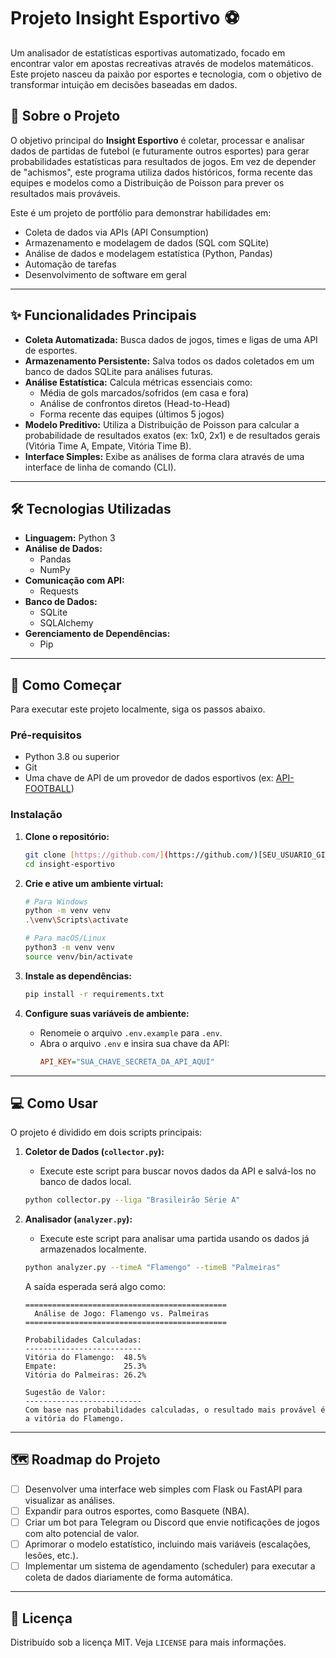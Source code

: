 # Projeto Insight Esportivo ⚽️

Um analisador de estatísticas esportivas automatizado, focado em encontrar valor em apostas recreativas através de modelos matemáticos. Este projeto nasceu da paixão por esportes e tecnologia, com o objetivo de transformar intuição em decisões baseadas em dados.

## 📖 Sobre o Projeto

O objetivo principal do **Insight Esportivo** é coletar, processar e analisar dados de partidas de futebol (e futuramente outros esportes) para gerar probabilidades estatísticas para resultados de jogos. Em vez de depender de "achismos", este programa utiliza dados históricos, forma recente das equipes e modelos como a Distribuição de Poisson para prever os resultados mais prováveis.

Este é um projeto de portfólio para demonstrar habilidades em:
* Coleta de dados via APIs (API Consumption)
* Armazenamento e modelagem de dados (SQL com SQLite)
* Análise de dados e modelagem estatística (Python, Pandas)
* Automação de tarefas
* Desenvolvimento de software em geral

---

## ✨ Funcionalidades Principais

* **Coleta Automatizada:** Busca dados de jogos, times e ligas de uma API de esportes.
* **Armazenamento Persistente:** Salva todos os dados coletados em um banco de dados SQLite para análises futuras.
* **Análise Estatística:** Calcula métricas essenciais como:
    * Média de gols marcados/sofridos (em casa e fora)
    * Análise de confrontos diretos (Head-to-Head)
    * Forma recente das equipes (últimos 5 jogos)
* **Modelo Preditivo:** Utiliza a Distribuição de Poisson para calcular a probabilidade de resultados exatos (ex: 1x0, 2x1) e de resultados gerais (Vitória Time A, Empate, Vitória Time B).
* **Interface Simples:** Exibe as análises de forma clara através de uma interface de linha de comando (CLI).

---

## 🛠️ Tecnologias Utilizadas

* **Linguagem:** Python 3
* **Análise de Dados:**
    * Pandas
    * NumPy
* **Comunicação com API:**
    * Requests
* **Banco de Dados:**
    * SQLite
    * SQLAlchemy
* **Gerenciamento de Dependências:**
    * Pip

---

## 🚀 Como Começar

Para executar este projeto localmente, siga os passos abaixo.

### Pré-requisitos

* Python 3.8 ou superior
* Git
* Uma chave de API de um provedor de dados esportivos (ex: [API-FOOTBALL](https://www.api-football.com/))

### Instalação

1.  **Clone o repositório:**
    ```bash
    git clone [https://github.com/](https://github.com/)[SEU_USUARIO_GITHUB]/insight-esportivo.git
    cd insight-esportivo
    ```

2.  **Crie e ative um ambiente virtual:**
    ```bash
    # Para Windows
    python -m venv venv
    .\venv\Scripts\activate

    # Para macOS/Linux
    python3 -m venv venv
    source venv/bin/activate
    ```

3.  **Instale as dependências:**
    ```bash
    pip install -r requirements.txt
    ```

4.  **Configure suas variáveis de ambiente:**
    * Renomeie o arquivo `.env.example` para `.env`.
    * Abra o arquivo `.env` e insira sua chave da API:
        ```ini
        API_KEY="SUA_CHAVE_SECRETA_DA_API_AQUI"
        ```

---

## 💻 Como Usar

O projeto é dividido em dois scripts principais:

1.  **Coletor de Dados (`collector.py`):**
    * Execute este script para buscar novos dados da API e salvá-los no banco de dados local.
    ```bash
    python collector.py --liga "Brasileirão Série A"
    ```

2.  **Analisador (`analyzer.py`):**
    * Execute este script para analisar uma partida usando os dados já armazenados localmente.
    ```bash
    python analyzer.py --timeA "Flamengo" --timeB "Palmeiras"
    ```
    A saída esperada será algo como:

    ```
    =============================================
      Análise de Jogo: Flamengo vs. Palmeiras
    =============================================

    Probabilidades Calculadas:
    --------------------------
    Vitória do Flamengo:  48.5%
    Empate:               25.3%
    Vitória do Palmeiras: 26.2%

    Sugestão de Valor:
    --------------------------
    Com base nas probabilidades calculadas, o resultado mais provável é a vitória do Flamengo.
    ```

---

## 🗺️ Roadmap do Projeto

-   [ ] Desenvolver uma interface web simples com Flask ou FastAPI para visualizar as análises.
-   [ ] Expandir para outros esportes, como Basquete (NBA).
-   [ ] Criar um bot para Telegram ou Discord que envie notificações de jogos com alto potencial de valor.
-   [ ] Aprimorar o modelo estatístico, incluindo mais variáveis (escalações, lesões, etc.).
-   [ ] Implementar um sistema de agendamento (scheduler) para executar a coleta de dados diariamente de forma automática.

---

## 📜 Licença

Distribuído sob a licença MIT. Veja `LICENSE` para mais informações.